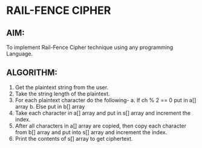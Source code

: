 # RAIL-FENCE  CIPHER
## AIM:
To implement Rail-Fence Cipher technique using any programming Language.
## ALGORITHM:
1. Get the plaintext string from the user.
2. Take the string length of the plaintext.
3. For each plaintext character do the following-
  a. If ch % 2 == 0 put in a[] array
	b. Else put in b[] array
4. Take each character in a[] array and put in s[] array and increment the index.
5. After all characters in a[] array are copied, then copy each character from b[] array and put into s[] array and increment the index.
6. Print the contents of s[] array to get ciphertext.
